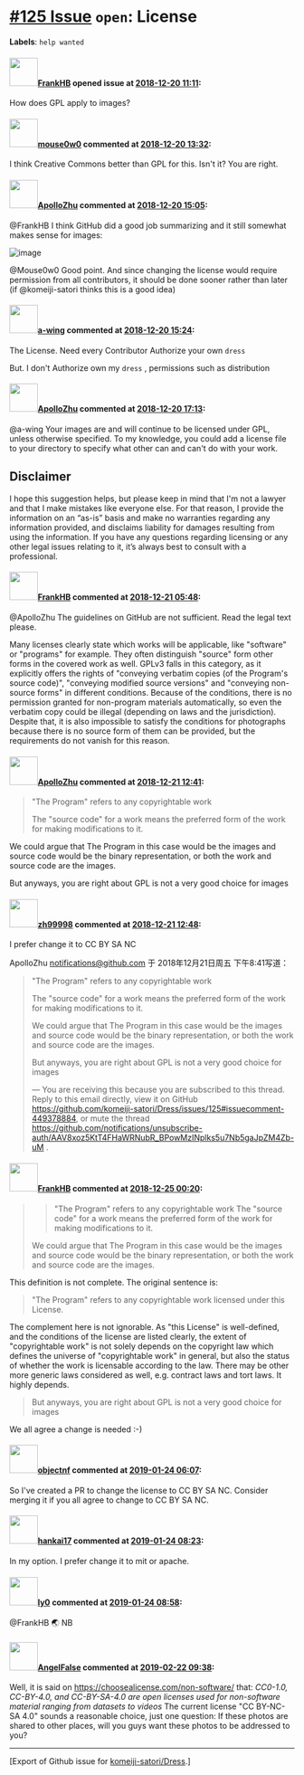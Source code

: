 # [\#125 Issue](https://github.com/komeiji-satori/Dress/issues/125) `open`: License
**Labels**: `help wanted`


#### <img src="https://avatars.githubusercontent.com/u/1857647?u=c66137ae3d952e6a247e21bfee5766a6d2b6e532&v=4" width="50">[FrankHB](https://github.com/FrankHB) opened issue at [2018-12-20 11:11](https://github.com/komeiji-satori/Dress/issues/125):

How does GPL apply to images?


#### <img src="https://avatars.githubusercontent.com/u/13087252?u=e80cf2768582073bb2e17ddd5c21dfdcf003f151&v=4" width="50">[mouse0w0](https://github.com/mouse0w0) commented at [2018-12-20 13:32](https://github.com/komeiji-satori/Dress/issues/125#issuecomment-449000579):

I think Creative Commons better than GPL for this. Isn't it? You are right.

#### <img src="https://avatars.githubusercontent.com/u/10842684?u=d70ae092dcc3fd168642e8352a8723014817bca7&v=4" width="50">[ApolloZhu](https://github.com/ApolloZhu) commented at [2018-12-20 15:05](https://github.com/komeiji-satori/Dress/issues/125#issuecomment-449028174):

@FrankHB I think GitHub did a good job summarizing and it still somewhat makes sense for images:

![image](https://user-images.githubusercontent.com/10842684/50291633-11d1f780-043d-11e9-892a-82f03e0baa69.png)

@Mouse0w0 Good point. And since changing the license would require permission from all contributors, it should be done sooner rather than later (if @komeiji-satori thinks this is a good idea)

#### <img src="https://avatars.githubusercontent.com/u/18189138?u=6489ecbc7fc4da114a333c63b4e27a944fee797b&v=4" width="50">[a-wing](https://github.com/a-wing) commented at [2018-12-20 15:24](https://github.com/komeiji-satori/Dress/issues/125#issuecomment-449034504):

The License. Need every Contributor Authorize your own `dress`

But. I don't Authorize own my `dress` ,  permissions such as distribution

#### <img src="https://avatars.githubusercontent.com/u/10842684?u=d70ae092dcc3fd168642e8352a8723014817bca7&v=4" width="50">[ApolloZhu](https://github.com/ApolloZhu) commented at [2018-12-20 17:13](https://github.com/komeiji-satori/Dress/issues/125#issuecomment-449070346):

@a-wing Your images are and will continue to be licensed under GPL, unless otherwise specified. To my knowledge, you could add a license file to your directory to specify what other can and can't do with your work.

## Disclaimer

I hope this suggestion helps, but please keep in mind that I'm not a lawyer and that I make mistakes like everyone else. For that reason, I provide the information on an “as-is” basis and make no warranties regarding any information provided, and disclaims liability for damages resulting from using the information. If you have any questions regarding licensing or any other legal issues relating to it, it’s always best to consult with a professional.
</details>

#### <img src="https://avatars.githubusercontent.com/u/1857647?u=c66137ae3d952e6a247e21bfee5766a6d2b6e532&v=4" width="50">[FrankHB](https://github.com/FrankHB) commented at [2018-12-21 05:48](https://github.com/komeiji-satori/Dress/issues/125#issuecomment-449262568):

@ApolloZhu The guidelines on GitHub are not sufficient. Read the legal text please.

Many licenses clearly state which works will be applicable, like "software" or "programs" for example. They often distinguish "source" form other forms in the covered work as well. GPLv3 falls in this category, as it explicitly offers the rights of "conveying verbatim copies (of the Program's source code)", "conveying modified source versions" and "conveying non-source forms" in different conditions. Because of the conditions, there is no permission granted for non-program materials automatically, so even the verbatim copy could be illegal (depending on laws and the jurisdiction). Despite that, it is also impossible to satisfy the conditions for photographs because there is no source form of them can be provided, but the requirements do not vanish for this reason.

#### <img src="https://avatars.githubusercontent.com/u/10842684?u=d70ae092dcc3fd168642e8352a8723014817bca7&v=4" width="50">[ApolloZhu](https://github.com/ApolloZhu) commented at [2018-12-21 12:41](https://github.com/komeiji-satori/Dress/issues/125#issuecomment-449378884):

> "The Program" refers to any copyrightable work
>
> The "source code" for a work means the preferred form of the work for making modifications to it.

We could argue that The Program in this case would be the images and source code would be the binary representation, or both the work and source code are the images.

But anyways, you are right about GPL is not a very good choice for images

#### <img src="https://avatars.githubusercontent.com/u/359622?v=4" width="50">[zh99998](https://github.com/zh99998) commented at [2018-12-21 12:48](https://github.com/komeiji-satori/Dress/issues/125#issuecomment-449380150):

I prefer change it to CC BY SA NC

ApolloZhu <notifications@github.com> 于 2018年12月21日周五 下午8:41写道：

> "The Program" refers to any copyrightable work
>
> The "source code" for a work means the preferred form of the work for
> making modifications to it.
>
> We could argue that The Program in this case would be the images and
> source code would be the binary representation, or both the work and source
> code are the images.
>
> But anyways, you are right about GPL is not a very good choice for images
>
> —
> You are receiving this because you are subscribed to this thread.
> Reply to this email directly, view it on GitHub
> <https://github.com/komeiji-satori/Dress/issues/125#issuecomment-449378884>,
> or mute the thread
> <https://github.com/notifications/unsubscribe-auth/AAV8xoz5KtT4FHaWRNubR_BPowMzINplks5u7Nb5gaJpZM4Zb-uM>
> .
>

#### <img src="https://avatars.githubusercontent.com/u/1857647?u=c66137ae3d952e6a247e21bfee5766a6d2b6e532&v=4" width="50">[FrankHB](https://github.com/FrankHB) commented at [2018-12-25 00:20](https://github.com/komeiji-satori/Dress/issues/125#issuecomment-449780199):

> > "The Program" refers to any copyrightable work
> > The "source code" for a work means the preferred form of the work for making modifications to it.
> 
> We could argue that The Program in this case would be the images and source code would be the binary representation, or both the work and source code are the images.

This definition is not complete. The original sentence is:

>  "The Program" refers to any copyrightable work licensed under this License.

The complement here is not ignorable. As "this License" is well-defined, and the conditions of the license are listed clearly, the extent of "copyrightable work" is not solely depends on the copyright law which defines the universe of "copyrightable work" in general, but also the status of whether the work is licensable according to the law. There may be other more generic laws considered as well, e.g. contract laws and tort laws. It highly depends.


> But anyways, you are right about GPL is not a very good choice for images

We all agree a change is needed :-)

#### <img src="https://avatars.githubusercontent.com/u/13832753?u=3e018e140bc0cedcf098f62c0f186178182365fa&v=4" width="50">[objectnf](https://github.com/objectnf) commented at [2019-01-24 06:07](https://github.com/komeiji-satori/Dress/issues/125#issuecomment-457078673):

So I've created a PR to change the license to CC BY SA NC. Consider merging it if you all agree to change to CC BY SA NC.

#### <img src="https://avatars.githubusercontent.com/u/20820539?u=283b68f4b4ba96fd32fe44040cc2a7e749f352cb&v=4" width="50">[hankai17](https://github.com/hankai17) commented at [2019-01-24 08:23](https://github.com/komeiji-satori/Dress/issues/125#issuecomment-457108092):

In my option. I prefer change it to mit or apache.

#### <img src="https://avatars.githubusercontent.com/u/1551736?u=00d567a581d0c0db1e245f85e931667d43283206&v=4" width="50">[ly0](https://github.com/ly0) commented at [2019-01-24 08:58](https://github.com/komeiji-satori/Dress/issues/125#issuecomment-457118007):

@FrankHB :earth_asia: NB

#### <img src="https://avatars.githubusercontent.com/u/28922095?u=eaeb583929cb039a99ee0ff81b0be5a94378feee&v=4" width="50">[AngelFalse](https://github.com/AngelFalse) commented at [2019-02-22 09:38](https://github.com/komeiji-satori/Dress/issues/125#issuecomment-466335885):

Well, it is said on https://choosealicense.com/non-software/ that:
_CC0-1.0, CC-BY-4.0, and CC-BY-SA-4.0 are open licenses used for non-software material ranging from datasets to videos_
The current license "CC BY-NC-SA 4.0" sounds a reasonable choice, just one question:
If these photos are shared to other places, will you guys want these photos to be addressed to you?


-------------------------------------------------------------------------------



[Export of Github issue for [komeiji-satori/Dress](https://github.com/komeiji-satori/Dress).]
